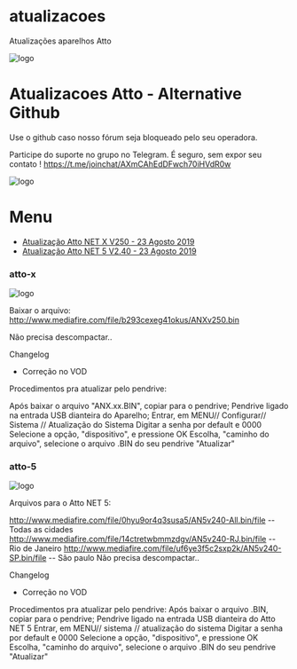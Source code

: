 # atualizacoes
Atualizações aparelhos Atto

![logo](https://assets.website-files.com/5d08fc16370a894074efba12/5d0ba45d641a58de858f2102_Watch_What_You_Want_GIF_v1._CB496144734_.gif)

# Atualizacoes Atto - Alternative Github
Use o github caso nosso fórum seja bloqueado pelo seu operadora.

Participe do suporte no grupo no Telegram. É seguro, sem expor seu contato ! 
https://t.me/joinchat/AXmCAhEdDFwch70iHVdR0w

![logo](img/atto-pixel-1920x1280.png)

# Menu

* [Atualização Atto NET X V250 - 23 Agosto 2019](#atto-x)
* [Atualização Atto NET 5 V2.40 - 23 Agosto 2019](#atto-5)


### atto-x

![logo](https://atto.tv/img/anx/anx1.png)

Baixar o arquivo:
http://www.mediafire.com/file/b293cexeg41okus/ANXv250.bin

Não precisa descompactar..

Changelog
  - Correção no VOD

Procedimentos pra atualizar pelo pendrive:

Após baixar o arquivo "ANX.xx.BIN", copiar para o pendrive;
Pendrive ligado na entrada USB dianteira do Aparelho;
Entrar, em MENU// Configurar// Sistema // Atualização do Sistema
Digitar a senha por default e 0000
Selecione a opção, "dispositivo", e pressione OK
Escolha, "caminho do arquivo", selecione o arquivo .BIN do seu pendrive
"Atualizar"

### atto-5

![logo](https://atto1.websiteseguro.com/tools/marketing/images/atto-net-5/solid/atto-net-5-13-ap-e-frente-direita-solid-1920x1080.jpg)

Arquivos para o Atto NET 5:

http://www.mediafire.com/file/0hyu9or4q3susa5/AN5v240-All.bin/file -- Todas as cidades
http://www.mediafire.com/file/14ctretwbmmzdgv/AN5v240-RJ.bin/file -- Rio de Janeiro
http://www.mediafire.com/file/uf6ye3f5c2sxp2k/AN5v240-SP.bin/file -- São paulo
Não precisa descompactar..

Changelog
  - Correção no VOD

Procedimentos pra atualizar pelo pendrive:
Após baixar o arquivo .BIN, copiar para o pendrive;
Pendrive ligado na entrada USB dianteira do Atto NET 5
Entrar, em MENU// sistema // atualização do sistema
Digitar a senha por default e 0000
Selecione a opção, "dispositivo", e pressione OK
Escolha, "caminho do arquivo", selecione o arquivo .BIN do seu pendrive
"Atualizar"



